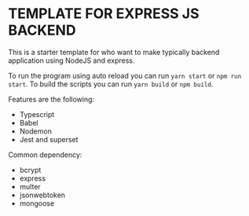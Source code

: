 # TEMPLATE FOR EXPRESS JS BACKEND
This is a starter template for who want to make typically backend application using NodeJS and express.

To run the program using auto reload you can run ```yarn start``` or ```npm run start```.
To build the scripts you can run ```yarn build``` or ```npm build```.

Features are the following:
- Typescript
- Babel
- Nodemon
- Jest and superset

Common dependency:
- bcrypt
- express
- multer
- jsonwebtoken
- mongoose

